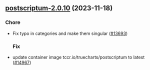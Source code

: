

## [postscriptum-2.0.10](https://github.com/truecharts/charts/compare/postscriptum-3.0.0...postscriptum-2.0.10) (2023-11-18)

### Chore

- Fix typo in categories and make them singular ([#13693](https://github.com/truecharts/charts/issues/13693))
  
  ### Fix

- update container image tccr.io/truecharts/postscriptum to latest ([#14967](https://github.com/truecharts/charts/issues/14967))
  
  